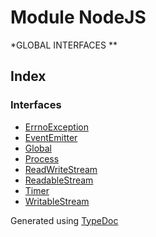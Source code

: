 # Module NodeJS
*GLOBAL INTERFACES               **

## Index

### Interfaces
* [ErrnoException](../interfaces/_typings_main_ambient_node_index_d_.nodejs.errnoexception.md)
* [EventEmitter](../interfaces/_typings_main_ambient_node_index_d_.nodejs.eventemitter.md)
* [Global](../interfaces/_typings_main_ambient_node_index_d_.nodejs.global.md)
* [Process](../interfaces/_typings_main_ambient_node_index_d_.nodejs.process.md)
* [ReadWriteStream](../interfaces/_typings_main_ambient_node_index_d_.nodejs.readwritestream.md)
* [ReadableStream](../interfaces/_typings_main_ambient_node_index_d_.nodejs.readablestream.md)
* [Timer](../interfaces/_typings_main_ambient_node_index_d_.nodejs.timer.md)
* [WritableStream](../interfaces/_typings_main_ambient_node_index_d_.nodejs.writablestream.md)


Generated using [TypeDoc](http://typedoc.io)
